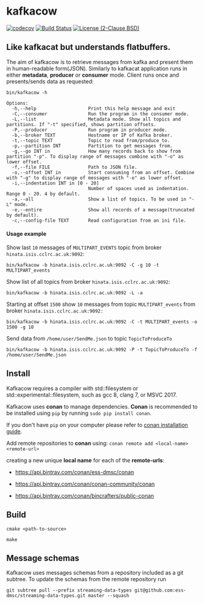 # kafkacow
[![codecov](https://codecov.io/gh/ess-dmsc/kafkacow/branch/master/graph/badge.svg)](https://codecov.io/gh/ess-dmsc/kafkacow)  [![Build Status](https://jenkins.esss.dk/dm/job/ess-dmsc/job/kafkacow/job/master/badge/icon)](https://jenkins.esss.dk/dm/job/ess-dmsc/job/kafkacow/job/master/) [![License (2-Clause BSD)](https://img.shields.io/badge/license-BSD%202--Clause-blue.svg)](https://github.com/ess-dmsc/kafkacow/blob/master/LICENSE)

## Like kafkacat but understands flatbuffers.
The aim of kafkacow is to retrieve messages from kafka and present them in human-readable form(JSON).
Similarly to kafkacat application runs in either __metadata__, __producer__ or __consumer__ mode.
Client runs once and presents/sends data as requested:

```
bin/kafkacow -h

Options:
  -h,--help                   Print this help message and exit
  -C,--consumer               Run the program in the consumer mode.
  -L,--list                   Metadata mode. Show all topics and partitions. If "-t" specified, shows partition offsets.
  -P,--producer               Run program in producer mode.
  -b,--broker TEXT            Hostname or IP of Kafka broker.
  -t,--topic TEXT             Topic to read from/produce to.
  -p,--partition INT          Partition to get messages from.
  -g,--go INT in              How many records back to show from partition "-p". To display range of messages combine with "-o" as lower offset.
  -f,--file FILE              Path to JSON file.
  -o,--offset INT in          Start consuming from an offset. Combine with "-g" to display range of messages with "-o" as lower offset.
  -i,--indentation INT in [0 - 20]
                              Number of spaces used as indentation. Range 0 - 20. 4 by default.
  -a,--all                    Show a list of topics. To be used in "-L" mode.
  -e,--entire                 Show all records of a message(truncated by default).
  -c,--config-file TEXT       Read configuration from an ini file.
  ```
  
  #### Usage example
  Show last `10` messages of `MULTIPART_EVENTS` topic from broker `hinata.isis.cclrc.ac.uk:9092`:
  ```
bin/kafkacow -b hinata.isis.cclrc.ac.uk:9092 -C -g 10 -t MULTIPART_events
  ```
  
  Show list of all topics from broker `hinata.isis.cclrc.ac.uk:9092`:
  ```
 bin/kafkacow -b hinata.isis.cclrc.ac.uk:9092 -L -a
  ```
  
  Starting at offset `1500` show `10` messages from topic `MULTIPART_events` from broker `hinata.isis.cclrc.ac.uk:9092:`
  ```
  bin/kafkacow -b hinata.isis.cclrc.ac.uk:9092 -C -t MULTIPART_events -o 1500 -g 10
  ```
  
  Send data from `/home/user/SendMe.json` to topic `TopicToProduceTo`
  ```
  bin/kafkacow -b hinata.isis.cclrc.ac.uk:9092 -P -t TopicToProduceTo -f /home/user/SendMe.json
  ```
  
  
  ## Install
  
  Kafkacow requires a compiler with std::filesystem or std::experimental::filesystem, such as
  gcc 8,
  clang 7, or
  MSVC 2017.
  
  Kafkacow uses __conan__ to manage dependencies. __Conan__ is recommended to be installed 
  using ```pip``` by running ```sudo pip install conan```. 
  
  If you don't have ```pip``` on your computer please refer to [conan installation guide](https://docs.conan.io/en/latest/installation.html).
  
  
  Add remote repositories to __conan__ using:
  ```conan remote add <local-name> <remote-url>```

 creating a new unique __local name__ for each of the __remote-urls__:
   
   
* https://api.bintray.com/conan/ess-dmsc/conan

* https://api.bintray.com/conan/conan-community/conan
 
* https://api.bintray.com/conan/bincrafters/public-conan

 ## Build
 ```cmake <path-to-source>```

 ```make```
 
 ## Message schemas
Kafkacow uses messages schemas from a repository included as a git subtree.
To update the schemas from the remote repository run
```
git subtree pull --prefix streaming-data-types git@github.com:ess-dmsc/streaming-data-types.git master --squash 
```
 